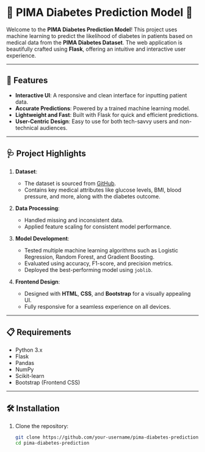 # 🌟 PIMA Diabetes Prediction Model 🌟  

Welcome to the **PIMA Diabetes Prediction Model**! This project uses machine learning to predict the likelihood of diabetes in patients based on medical data from the **PIMA Diabetes Dataset**. The web application is beautifully crafted using **Flask**, offering an intuitive and interactive user experience.  

---

## 🚀 Features  

- **Interactive UI**: A responsive and clean interface for inputting patient data.  
- **Accurate Predictions**: Powered by a trained machine learning model.  
- **Lightweight and Fast**: Built with Flask for quick and efficient predictions.  
- **User-Centric Design**: Easy to use for both tech-savvy users and non-technical audiences.  

---

## 🩺 Project Highlights  

1. **Dataset**:  
   - The dataset is sourced from [GitHub](https://github.com/jbrownlee/Datasets/blob/master/pima-indians-diabetes.data.csv).  
   - Contains key medical attributes like glucose levels, BMI, blood pressure, and more, along with the diabetes outcome.  

2. **Data Processing**:  
   - Handled missing and inconsistent data.  
   - Applied feature scaling for consistent model performance.  

3. **Model Development**:  
   - Tested multiple machine learning algorithms such as Logistic Regression, Random Forest, and Gradient Boosting.  
   - Evaluated using accuracy, F1-score, and precision metrics.  
   - Deployed the best-performing model using `joblib`.  

4. **Frontend Design**:  
   - Designed with **HTML**, **CSS**, and **Bootstrap** for a visually appealing UI.  
   - Fully responsive for a seamless experience on all devices.  

---

## 📋 Requirements  

- Python 3.x  
- Flask  
- Pandas  
- NumPy  
- Scikit-learn  
- Bootstrap (Frontend CSS)  

---

## 🛠️ Installation  

1. Clone the repository:  
   ```bash
   git clone https://github.com/your-username/pima-diabetes-prediction.git  
   cd pima-diabetes-prediction  
